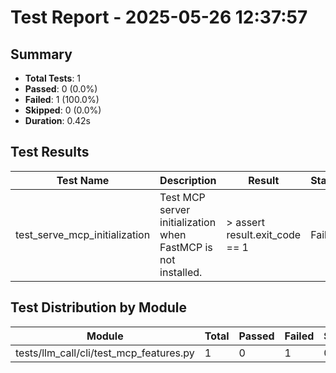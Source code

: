 # Test Report - 2025-05-26 12:37:57

## Summary
- **Total Tests**: 1
- **Passed**: 0 (0.0%)
- **Failed**: 1 (100.0%)
- **Skipped**: 0 (0.0%)
- **Duration**: 0.42s

## Test Results

| Test Name | Description | Result | Status | Duration | Timestamp | Error Message |
|-----------|-------------|--------|--------|----------|-----------|---------------|
| test_serve_mcp_initialization | Test MCP server initialization when FastMCP is not installed. | >       assert result.exit_code == 1 | Fail | 0.289s | 2025-05-26 12:37:57 | self = <test_mcp_features.TestMCPServer object at 0x7543d4c02b90>      def test_serve_mcp_initializa... |

## Test Distribution by Module

| Module | Total | Passed | Failed | Skipped |
|--------|-------|--------|--------|---------|
| tests/llm_call/cli/test_mcp_features.py | 1 | 0 | 1 | 0 |